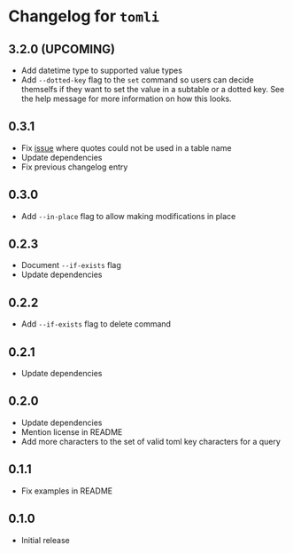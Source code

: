 # Changelog for `tomli`

## 3.2.0 (UPCOMING)

* Add datetime type to supported value types
* Add `--dotted-key` flag to the `set` command so users can decide themselfs
  if they want to set the value in a subtable or a dotted key.
  See the help message for more information on how this looks.

## 0.3.1

* Fix [issue](https://github.com/blinxen/tomli/issues/5)
  where quotes could not be used in a table name
* Update dependencies
* Fix previous changelog entry

## 0.3.0

* Add `--in-place` flag to allow making modifications in place

## 0.2.3

* Document `--if-exists` flag
* Update dependencies

## 0.2.2

* Add `--if-exists` flag to delete command

## 0.2.1

* Update dependencies

## 0.2.0

* Update dependencies
* Mention license in README
* Add more characters to the set of valid toml key characters for a query

## 0.1.1

* Fix examples in README

## 0.1.0

* Initial release
